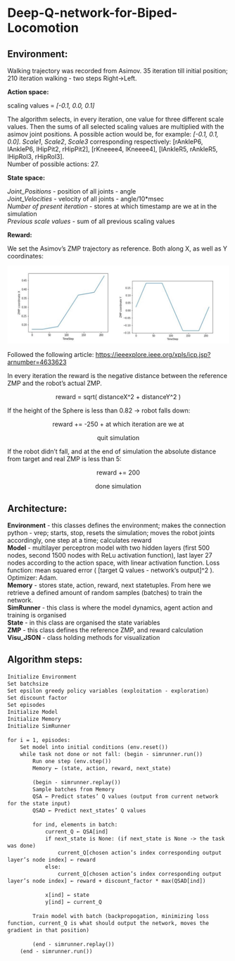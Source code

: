 # Deep-Q-network-for-Biped-Locomotion

## Environment: 

Walking trajectory was recorded from Asimov. 35 iteration till initial position; 210 iteration walking - two steps Right->Left. 

**Action space:** 

scaling values = *[-0.1, 0.0, 0.1]*

The algorithm selects, in every iteration, one value for three different scale values. Then the sums of all selected scaling values are multiplied with the asimov joint positions. A possible action would be, for example: *[​-0.1, 0.1, 0.0]*. *Scale1*, *Scale2*, *Scale3* corresponding respectively: [rAnkleP6, lAnkleP6, lHipPit2, rHipPit2], [rKneeee4, lKneeee4], [lAnkleR5, rAnkleR5, lHipRol3, rHipRol3].   
Number of possible actions: 27. 


**State space:**

*Joint_Positions* ​- position of all joints - angle  
*Joint_Velocities*​ - velocity of all joints - angle/10*msec  
*Number of present iteration*​ - stores at which timestamp are we at in the simulation  
*Previous scale values* ​- sum of all previous scaling values  


**Reward:**

We set the Asimov’s ZMP trajectory as reference. Both along X, as well as Y coordinates: 

![](images/zmpref.JPG)

Followed the following article: https://ieeexplore.ieee.org/xpls/icp.jsp?arnumber=4633623 


In every iteration the reward is the negative distance between the reference ZMP and the robot’s actual ZMP.  

<p align="center">
reward = sqrt( distanceX^2 + distanceY^2 )
</p>

If the height of the Sphere is less than 0.82 -> robot falls down:  

<p align="center">
reward += -250 + at which iteration are we at  
</p>
<p align="center">
quit simulation
</p>

If the robot didn’t fall, and at the end of simulation the absolute distance from target and real ZMP is less than 5:  

<p align="center">
reward += 200  
  </p>
 <p align="center"> 
done simulation
</p>


## Architecture: 

**Environment** - this classes defines the environment; makes the connection python - vrep; starts, stop, resets the simulation; moves the robot joints accordingly, one step at a time; calculates reward  
**Model** - multilayer perceptron model with two hidden layers (first 500 nodes, second 1500 nodes with ReLu activation function), last layer 27 nodes according to the action space, with linear activation function. Loss function: mean squared error ( [target Q values - network’s output]^2 ). Optimizer: Adam.  
**Memory** - stores state, action, reward, next state ​tuples. From here we retrieve a defined amount of random samples (batches) to train the network.  
**SimRunner** - this class is where the model dynamics, agent action and training is organised  
**State** - in this class are organised the state variables  
**ZMP** - this class defines the reference ZMP, and reward calculation  
**Visu_JSON** - class holding methods for visualization  

## Algorithm steps: 

    Initialize Environment  
    Set batchsize  
    Set epsilon greedy policy variables (exploitation - exploration)  
    Set discount factor  
    Set episodes  
    Initialize Model  
    Initialize Memory
    Initialize SimRunner

    for i = 1, episodes:   
        Set model into initial conditions (env.reset())
        while task not done or not fall: (begin - simrunner.run())
            Run one step (env.step()) 
            Memory ← (state, action, reward, next_state)  
        
            (begin​ - simrunner.replay()) 
            Sample batches from Memory 
            QSA ← Predict states’ Q values (output from current network for the state input) 
            QSAD ← Predict next_states’ Q values 
        
            for ind, elements in batch: 
                current_Q ← QSA[ind]
                if next_state is None: (if next_state is None -> the task was done) 
                    current_Q[chosen action’s index corresponding output layer’s node index] ← reward 
                else: 
                    current_Q[chosen action’s index corresponding output layer’s node index] ← reward + discount_factor * max(QSAD[ind]) 
            
                x[ind] ​← state
                y[ind] ← current_Q 
          
            Train model with batch (backpropogation, minimizing loss function, current_Q is what should output the network, moves the gradient in that position)
        
            (end - simrunner.replay())
        (end - simrunner.run())
        

